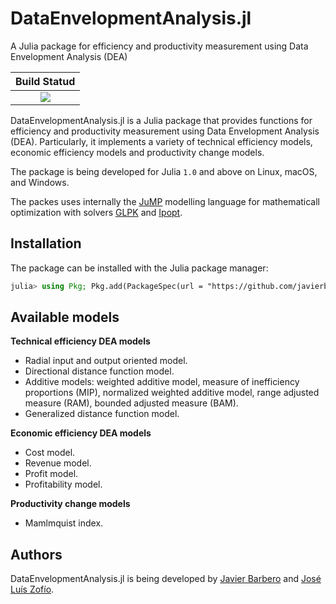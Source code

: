 # DataEnvelopmentAnalysis.jl
A Julia package for efficiency and productivity measurement using Data Envelopment Analysis (DEA)

| Build Statud |
|:-----------------:|
|  [![][travis-img]][travis-url] |

[travis-img]: https://travis-ci.org/javierbarbero/DataEnvelopmentAnalysis.jl.svg?branch=master
[travis-url]: https://travis-ci.org/javierbarbero/DataEnvelopmentAnalysis.jl

DataEnvelopmentAnalysis.jl is a Julia package that provides functions for efficiency and productivity measurement using Data Envelopment Analysis (DEA). Particularly, it implements a variety of technical efficiency models, economic efficiency models and productivity change models.

The package is being developed for Julia `1.0` and above on Linux, macOS, and Windows.

The packes uses internally the [JuMP](https://github.com/JuliaOpt/JuMP.jl) modelling language for mathematicall optimization with solvers [GLPK](http://www.gnu.org/software/glpk/) and [Ipopt](https://coin-or.github.io/Ipopt/). 

## Installation

The package can be installed with the Julia package manager:
```julia
julia> using Pkg; Pkg.add(PackageSpec(url = "https://github.com/javierbarbero/DataEnvelopmentAnalysis.jl", rev = "master"))
```

## Available models

**Technical efficiency DEA models**

* Radial input and output oriented model.
* Directional distance function model.
* Additive models: weighted additive model, measure of inefficiency proportions (MIP), normalized weighted additive model, range adjusted measure (RAM), bounded adjusted measure (BAM).
* Generalized distance function model.

**Economic efficiency DEA models**

* Cost model.
* Revenue model.
* Profit model.
* Profitability model.

**Productivity change models**

* Mamlmquist index.

## Authors

DataEnvelopmentAnalysis.jl is being developed by [Javier Barbero](http://www.javierbarbero.net) and [José Luís Zofío](http://www.joselzofio.net).

